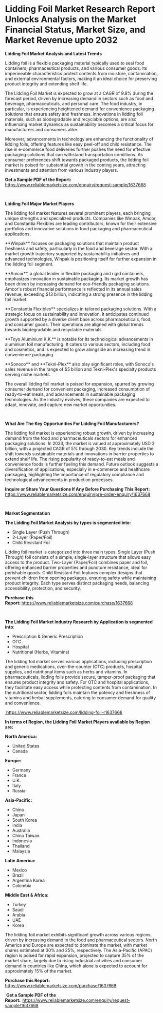 <p><h1>Lidding Foil Market Research Report Unlocks Analysis on the Market Financial Status, Market Size, and Market Revenue upto 2032</h1></p><p><strong>Lidding Foil Market Analysis and Latest Trends</strong></p>
<p><p>Lidding foil is a flexible packaging material typically used to seal food containers, pharmaceutical products, and various consumer goods. Its impermeable characteristics protect contents from moisture, contamination, and external environmental factors, making it an ideal choice for preserving product integrity and extending shelf life. </p><p>The Lidding Foil Market is expected to grow at a CAGR of 9.8% during the forecast period, driven by increasing demand in sectors such as food and beverage, pharmaceuticals, and personal care. The food industry, in particular, is experiencing heightened demand for convenience packaging solutions that ensure safety and freshness. Innovations in lidding foil materials, such as biodegradable and recyclable options, are also influencing market dynamics as sustainability becomes a critical focus for manufacturers and consumers alike.</p><p>Moreover, advancements in technology are enhancing the functionality of lidding foils, offering features like easy peel-off and child resistance. The rise in e-commerce food deliveries further pushes the need for effective packaging solutions that can withstand transportation conditions. As consumer preferences shift towards packaged products, the lidding foil market is poised for substantial growth in the coming years, attracting investments and attention from various industry players.</p></p>
<p><strong>Get a Sample PDF of the Report:&nbsp;</strong> <a href="https://www.reliablemarketsize.com/enquiry/request-sample/1637668?utm_campaign=3223&utm_medium=2&utm_source=Github&utm_content=ia&utm_term=18042025&utm_id=lidding-foil">https://www.reliablemarketsize.com/enquiry/request-sample/1637668</a></p>
<p>&nbsp;</p>
<p><strong>Lidding Foil Major Market Players</strong></p>
<p><p>The lidding foil market features several prominent players, each bringing unique strengths and specialized products. Companies like Winpak, Amcor, and Constantia Flexibles are leading contributors, known for their extensive portfolios and innovative solutions in food packaging and pharmaceutical applications.</p><p>**Winpak** focuses on packaging solutions that maintain product freshness and safety, particularly in the food and beverage sector. With a market growth trajectory supported by sustainability initiatives and advanced technologies, Winpak is positioning itself for further expansion in the lidding foil segment.</p><p>**Amcor**, a global leader in flexible packaging and rigid containers, emphasizes innovation in sustainable packaging. Its market growth has been driven by increasing demand for eco-friendly packaging solutions. Amcor's robust financial performance is reflected in its annual sales revenue, exceeding $13 billion, indicating a strong presence in the lidding foil market.</p><p>**Constantia Flexibles** specializes in tailored packaging solutions. With a strategic focus on sustainability and innovation, it anticipates continued growth supported by a diverse client base across pharmaceuticals, food, and consumer goods. Their operations are aligned with global trends towards biodegradable and recyclable materials.</p><p>**Toyo Aluminium K.K.** is notable for its technological advancements in aluminium foil manufacturing. It caters to various sectors, including food and cosmetics, and is expected to grow alongside an increasing trend in convenience packaging.</p><p>**Sonoco** and **Tekni-Plex** also play significant roles, with Sonoco's sales revenue in the range of $5 billion and Tekni-Plex's specialty products serving niche markets.</p><p>The overall lidding foil market is poised for expansion, spurred by growing consumer demand for convenient packaging, increased consumption of ready-to-eat meals, and advancements in sustainable packaging technologies. As the industry evolves, these companies are expected to adapt, innovate, and capture new market opportunities.</p></p>
<p>&nbsp;</p>
<p><strong>What Are The Key Opportunities For Lidding Foil Manufacturers?</strong></p>
<p><p>The lidding foil market is experiencing robust growth, driven by increasing demand from the food and pharmaceuticals sectors for enhanced packaging solutions. In 2023, the market is valued at approximately USD 3 billion, with a projected CAGR of 5% through 2030. Key trends include the shift towards sustainable materials and innovations in barrier properties to extend shelf life. The rising popularity of ready-to-eat meals and convenience foods is further fueling this demand. Future outlook suggests a diversification of applications, especially in e-commerce and healthcare packaging, highlighting the importance of regulatory compliance and technological advancements in production processes.</p></p>
<p><strong>Inquire or Share Your Questions If Any Before Purchasing This Report:</strong> <a href="https://www.reliablemarketsize.com/enquiry/pre-order-enquiry/1637668?utm_campaign=3223&utm_medium=2&utm_source=Github&utm_content=ia&utm_term=18042025&utm_id=lidding-foil">https://www.reliablemarketsize.com/enquiry/pre-order-enquiry/1637668</a></p>
<p>&nbsp;</p>
<p><strong>Market Segmentation</strong></p>
<p><strong>The Lidding Foil Market Analysis by types is segmented into:</strong></p>
<p><ul><li>Single Layer (Push Through)</li><li>2-Layer (Paper/Foil)</li><li>Child Resistant Foil</li></ul></p>
<p><p>Lidding foil market is categorized into three main types. Single Layer (Push Through) foil consists of a simple, single-layer structure that allows easy access to the product. Two-Layer (Paper/Foil) combines paper and foil, offering enhanced barrier properties and puncture resistance, ideal for perishable goods. Child Resistant Foil features complex designs that prevent children from opening packages, ensuring safety while maintaining product integrity. Each type serves distinct packaging needs, balancing accessibility, protection, and security.</p></p>
<p><strong>Purchase this Report:&nbsp;</strong><a href="https://www.reliablemarketsize.com/purchase/1637668?utm_campaign=3223&utm_medium=2&utm_source=Github&utm_content=ia&utm_term=18042025&utm_id=lidding-foil">https://www.reliablemarketsize.com/purchase/1637668</a></p>
<p>&nbsp;</p>
<p><strong>The Lidding Foil Market Industry Research by Application is segmented into:</strong></p>
<p><ul><li>Prescription & Generic Prescription</li><li>OTC</li><li>Hospital</li><li>Nutritional (Herbs, Vitamins)</li></ul></p>
<p><p>The lidding foil market serves various applications, including prescription and generic medications, over-the-counter (OTC) products, hospital supplies, and nutritional items such as herbs and vitamins. In pharmaceuticals, lidding foils provide secure, tamper-proof packaging that ensures product integrity and safety. For OTC and hospital applications, they facilitate easy access while protecting contents from contamination. In the nutritional sector, lidding foils maintain the potency and freshness of vitamins and herbal supplements, catering to consumer demand for quality and convenience.</p></p>
<p><a href="https://www.reliablemarketsize.com/lidding-foil-r1637668?utm_campaign=3223&utm_medium=2&utm_source=Github&utm_content=ia&utm_term=18042025&utm_id=lidding-foil">&nbsp;https://www.reliablemarketsize.com/lidding-foil-r1637668</a></p>
<p><strong>In terms of Region, the Lidding Foil Market Players available by Region are:</strong></p>
<p>
    <p> <strong> North America: </strong>
        <ul>
            <li>United States</li>
            <li>Canada</li>
        </ul>
        </p> 
    <p> <strong> Europe: </strong>
        <ul>
            <li>Germany</li>
            <li>France</li>
            <li>U.K.</li>
            <li>Italy</li>
            <li>Russia</li>
        </ul>
        </p> 
    <p> <strong> Asia-Pacific: </strong>
        <ul>
            <li>China</li>
            <li>Japan</li>
            <li>South Korea</li>
            <li>India</li>
            <li>Australia</li>
            <li>China Taiwan</li>
            <li>Indonesia</li>
            <li>Thailand</li>
            <li>Malaysia</li>
        </ul>
        </p> 
    <p> <strong> Latin America: </strong>
        <ul>
            <li>Mexico</li>
            <li>Brazil</li>
            <li>Argentina Korea</li>
            <li>Colombia</li>
        </ul>
        </p> 
    <p> <strong> Middle East & Africa: </strong>
        <ul>
            <li>Turkey</li>
            <li>Saudi</li>
            <li>Arabia</li>
            <li>UAE</li>
            <li>Korea</li>
        </ul>
    </p>
    </p>
<p><p>The lidding foil market exhibits significant growth across various regions, driven by increasing demand in the food and pharmaceutical sectors. North America and Europe are expected to dominate the market, with market shares estimated at 30% and 25%, respectively. The Asia-Pacific (APAC) region is poised for rapid expansion, projected to capture 35% of the market share, largely due to rising industrial activities and consumer demand in countries like China, which alone is expected to account for approximately 15% of the market.</p></p>
<p><strong>Purchase this Report: </strong><a href="https://www.reliablemarketsize.com/purchase/1637668?utm_campaign=3223&utm_medium=2&utm_source=Github&utm_content=ia&utm_term=18042025&utm_id=lidding-foil">https://www.reliablemarketsize.com/purchase/1637668</a></p>
<p>&nbsp;<strong>Get a Sample PDF of the Report:&nbsp;&nbsp;</strong><a href="https://www.reliablemarketsize.com/enquiry/request-sample/1637668?utm_campaign=3223&utm_medium=2&utm_source=Github&utm_content=ia&utm_term=18042025&utm_id=lidding-foil">https://www.reliablemarketsize.com/enquiry/request-sample/1637668</a></p>
<p><strong></strong></p>
<p><p></p><p></p><p></p></p>